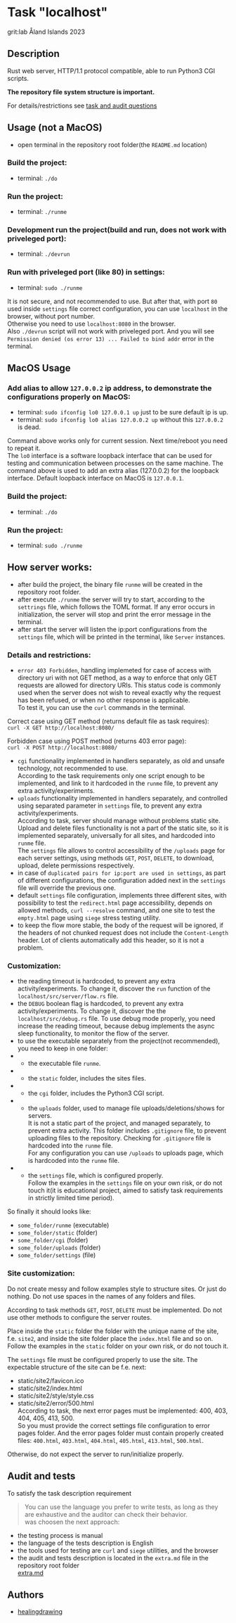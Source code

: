 # Task "localhost"
grit:lab Åland Islands 2023

## Description
Rust web server, HTTP/1.1 protocol compatible, able to run Python3 CGI scripts.  

**The repository file system structure is important.**  

For details/restrictions see [task and audit questions](https://github.com/01-edu/public/tree/master/subjects/localhost)

## Usage (not a MacOS)
- open terminal in the repository root folder(the `README.md` location)

### Build the project:
- terminal: `./do`

### Run the project:
- terminal: `./runme`

### Development run the project(build and run, does not work with priveleged port):
- terminal: `./devrun`

### Run with priveleged port (like 80) in settings:
- terminal: `sudo ./runme`  

It is not secure, and not recommended to use. But after that, with port `80` used inside `settings` file correct configuration, you can use `localhost` in the browser, without port number.  
Otherwise you need to use `localhost:8080` in the browser.  
Also `./devrun` script will not work with priveleged port. And you will see `Permission denied (os error 13) ... Failed to bind addr` error in the terminal.

## MacOS Usage  

### Add alias to allow `127.0.0.2` ip address, to demonstrate the configurations properly on MacOS:  
- terminal: `sudo ifconfig lo0 127.0.0.1 up` just to be sure default ip is up.  
- terminal: `sudo ifconfig lo0 alias 127.0.0.2 up`  without this `127.0.0.2` is dead.  

Command above works only for current session. Next time/reboot you need to repeat it.  
The `lo0` interface is a software loopback interface that can be used for testing and communication between processes on the same machine. The command above is used to add an extra alias (127.0.0.2) for the loopback interface. Default loopback interface on MacOS is `127.0.0.1`.  

### Build the project:  
- terminal: `./do`  

### Run the project:  
- terminal: `sudo ./runme`  

## How server works:  

- after build the project, the binary file `runme` will be created in the repository root folder.
- after execute `./runme` the server will try to start, according to the `settrings` file, which follows the TOML format. If any error occurs in initialization, the server will stop and print the error message in the terminal.
- after start the server will listen the ip:port configurations from the `settings` file, which will be printed in the terminal, like `Server` instances.

### Details and restrictions:  

- `error 403 Forbidden`,  handling implemeted for case of access with directory uri with not GET method, as a way to enforce that only GET requests are allowed for directory URIs. This status code is commonly used when the server does not wish to reveal exactly why the request has been refused, or when no other response is applicable.  
To test it, you can use the `curl` commands in the terminal.  

Correct case using GET method (returns default file as task requires):  
`
curl -X GET http://localhost:8080/
`  

Forbidden case using POST method (returns 403 error page):  
`
curl -X POST http://localhost:8080/
`
- `cgi` functionality implemented in handlers separately, as old and unsafe technology, not recommended to use.  
According to the task requirements only one script enough to be implemented, and link to it hardcoded in the `runme` file, to prevent any extra activity/experiments.  
- `uploads` functionality implemented in handlers separately, and controlled using separated parameter in `settings` file, to prevent any extra activity/experiments.  
According to task, server should manage without problems static site.
Upload and delete files functionality is not a part of the static site, so it is implemented separately, universally for all sites, and hardcoded into `runme` file.  
The `settings` file allows to control accessibility of the `/uploads` page for each server settings, using methods `GET`, `POST`, `DELETE`, to download, upload, delete permissions respectively.  
- in case of `duplicated pairs for ip:port are used in settings`, as part of different configurations, the configuration added next in the `settings` file will override the previous one.  
- default `settings` file configuration, implements three different sites, with possibility to test the `redirect.html` page accessibility, depends on allowed methods, `curl --resolve` command, and one site to test the `empty.html` page using `siege` stress testing utility.  
- to keep the flow more stable, the body of the request will be ignored, if the headers of not chunked request does not include the `Content-Length` header.  Lot of clients automatically add this header, so it is not a problem.  

### Customization:  

- the reading timeout is hardcoded, to prevent any extra activity/experiments. To change it, discover the `run` function of the `localhost/src/server/flow.rs` file.  
- the `DEBUG` boolean flag is hardcoded, to prevent any extra activity/experiments. To change it, discover the the `localhost/src/debug.rs` file. To use debug mode properly, you need increase the reading timeout, because debug implements the async sleep functionality, to monitor the flow of the server.  
- to use the executable separately from the project(not recommended), you need to keep in one folder:
- - the executable file `runme`.  
- - the `static` folder, includes the sites files.  
- - the `cgi` folder, includes the Python3 CGI script.  
- - the `uploads` folder, used to manage file uploads/deletions/shows for servers.  
It is not a static part of the project, and managed separately, to prevent extra activity. This folder includes `.gitignore` file, to prevent uploading files to the repository. Checking for `.gitignore` file is hardcoded into the `runme` file.  
For any configuration you can use `/uploads` to uploads page, which is hardcoded into the `runme` file.
- - the `settings` file, which is configured properly.  
Follow the examples in the `settings` file on your own risk, or do not touch it(it is educational project, aimed to satisfy task requirements in strictly limited time period).  

So finally it should looks like:
- `some_folder/runme` (executable)
- `some_folder/static` (folder)
- `some_folder/cgi` (folder)
- `some_folder/uploads` (folder)
- `some_folder/settings` (file)

### Site customization:  

Do not create messy and follow examples style to structure sites. Or just do nothing.
Do not use spaces in the names of any folders and files.  

According to task methods `GET`, `POST`, `DELETE` must be implemented. 
Do not use other methods to configure the server routes.  

Place inside the `static` folder the folder with the unique name of the site, f.e. `site2`, and inside the site folder place the `index.html` file and so on.  
Follow the examples in the `static` folder on your own risk, or do not touch it.  

The `settings` file must be configured properly to use the site.
The expectable structure of the site can be f.e. next:
- static/site2/favicon.ico
- static/site2/index.html
- static/site2/style/style.css
- static/site2/error/500.html  
According to task, the next error pages must be implemented: 400, 403, 404, 405, 413, 500.  
So you must provide the correct settings file configuration to error pages folder. And the error pages folder must contain properly created files: `400.html`, `403.html`, `404.html`, `405.html`, `413.html`, `500.html`.  

Otherwise, do not expect the server to run/initialize properly.  

## Audit and tests  
To satisfy the task description requirement
> You can use the language you prefer to write tests, as long as they are exhaustive and the auditor can check their behavior.  
was choosen the next approach:  
- the testing process is manual
- the language of the tests description is English
- the tools used for testing are `curl` and `siege` utilities, and the browser
- the audit and tests description is located in the `extra.md` file in the repository root folder  
[extra.md](extra.md)  

## Authors  
- [healingdrawing](https://healingdrawing.github.io)
